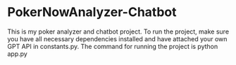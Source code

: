 # PokerNowAnalyzer-Chatbot
This is my poker analyzer and chatbot project. To run the project, make sure you have all necessary dependencies installed and have attached your own GPT API in constants.py. The command for running the project is python app.py
